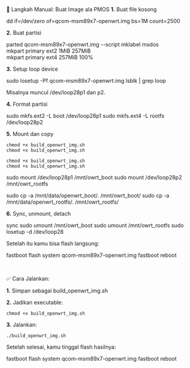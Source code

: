 🔧 Langkah Manual: Buat Image ala PMOS
**1.** Buat file kosong

dd if=/dev/zero of=qcom-msm89x7-openwrt.img bs=1M count=2500

**2.** Buat partisi

parted qcom-msm89x7-openwrt.img --script mklabel msdos \
  mkpart primary ext2 1MiB 257MiB \
  mkpart primary ext4 257MiB 100%

**3.** Setup loop device

sudo losetup -Pf qcom-msm89x7-openwrt.img
lsblk | grep loop

Misalnya muncul /dev/loop28p1 dan p2.

**4.** Format partisi

sudo mkfs.ext2 -L boot /dev/loop28p1
sudo mkfs.ext4 -L rootfs /dev/loop28p2

**5.** Mount dan copy

    chmod +x build_openwrt_img.sh
    chmod +x build_openwrt_img.sh

    chmod +x build_openwrt_img.sh
    chmod +x build_openwrt_img.sh
    
sudo mount /dev/loop28p1 /mnt/owrt_boot
sudo mount /dev/loop28p2 /mnt/owrt_rootfs

sudo cp -a /mnt/data/openwrt_boot/. /mnt/owrt_boot/
sudo cp -a /mnt/data/openwrt_rootfs/. /mnt/owrt_rootfs/

    
**6.** Sync, unmount, detach

sync
sudo umount /mnt/owrt_boot
sudo umount /mnt/owrt_rootfs
sudo losetup -d /dev/loop28

Setelah itu kamu bisa flash langsung:

fastboot flash system qcom-msm89x7-openwrt.img
fastboot reboot​

​


✅ Cara Jalankan:

**1.** Simpan sebagai build_openwrt_img.sh

**2.** Jadikan executable:

    chmod +x build_openwrt_img.sh
    
**3.** Jalankan:

    ./build_openwrt_img.sh
    
Setelah selesai, kamu tinggal flash hasilnya:

fastboot flash system qcom-msm89x7-openwrt.img
fastboot reboot
